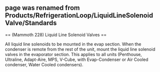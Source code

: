 ## page was renamed from Products/RefrigerationLoop/LiquidLineSolenoidValve/Standards

== (Mammoth 228) Liquid Line Solenoid Valves ==

All liquid line solenoids to be mounted in the evap section.
When the condenser is remote from the rest of the unit, mount the liquid line solenoid valves in the evaporator section.
This applies to all units (Penthouse, Ultraline, Adapt-Aire, MPS, V-Cube, with Evap-Condenser or Air Cooled condenser, Water Cooled condensers).
